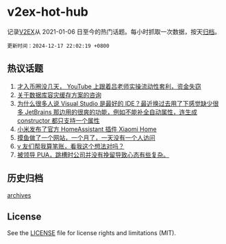 # v2ex-hot-hub

 记录[V2EX](https://www.v2ex.com/)从 2021-01-06 日至今的热门话题。每小时抓取一次数据，按天[归档](archives)。

`更新时间：2024-12-17 22:02:19 +0800`

## 热议话题

1. [才入币圈没几天， YouTube 上跟着吕老师实操流动性套利，资金失窃](https://www.v2ex.com/t/1098150)
1. [关于数据库容灾缓存方案的咨询](https://www.v2ex.com/t/1098113)
1. [为什么很多人说 Visual Studio 是最好的 IDE？最近换过去用了下感觉缺少很多 JetBrains 那边用的很爽的功能，例如不能补全自动属性，连生成 constructor 都只支持一个属性](https://www.v2ex.com/t/1098036)
1. [小米发布了官方 HomeAssistant 插件 Xiaomi Home](https://www.v2ex.com/t/1098090)
1. [摸鱼做了一个网站，一个月了，一天没有一个人访问](https://www.v2ex.com/t/1098265)
1. [v 友们帮我算笔账，看我这个想法对吗？](https://www.v2ex.com/t/1098192)
1. [被领导 PUA，跳槽时公司并没有挽留导致心态有些复杂。](https://www.v2ex.com/t/1098141)

## 历史归档

[archives](archives)

## License

See the [LICENSE](LICENSE) file for license rights and limitations (MIT).
